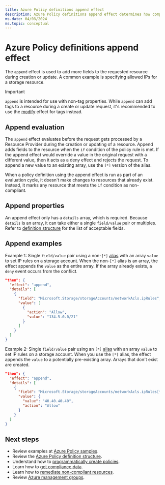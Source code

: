 ```yaml
---
title: Azure Policy definitions append effect
description: Azure Policy definitions append effect determines how compliance is managed and reported.
ms.date: 04/08/2024
ms.topic: conceptual
---
```


# Azure Policy definitions append effect

The `append` effect is used to add more fields to the requested resource during creation or update. A common example is specifying allowed IPs for a storage resource.

> [!IMPORTANT]
> `append` is intended for use with non-tag properties. While `append` can add tags to a resource during a create or update request, it's recommended to use the [modify](./effect-modify.md) effect for tags instead.

## Append evaluation

The `append` effect evaluates before the request gets processed by a Resource Provider during the creation or updating of a resource. Append adds fields to the resource when the `if` condition of the policy rule is met. If the append effect would override a value in the original request with a different value, then it acts as a deny effect and rejects the request. To append a new value to an existing array, use the `[*]` version of the alias.

When a policy definition using the append effect is run as part of an evaluation cycle, it doesn't make changes to resources that already exist. Instead, it marks any resource that meets the `if` condition as non-compliant.

## Append properties

An append effect only has a `details` array, which is required. Because `details` is an array, it can take either a single `field/value` pair or multiples. Refer to [definition structure](./definition-structure-policy-rule.md#fields) for the list of acceptable fields.

## Append examples

Example 1: Single `field/value` pair using a non-`[*]` [alias](./definition-structure-alias.md) with an array `value` to set IP rules on a storage account. When the non-`[*]` alias is an array, the effect appends the `value` as the entire array. If the array already exists, a `deny` event occurs from the conflict.

```json
"then": {
  "effect": "append",
  "details": [
    {
      "field": "Microsoft.Storage/storageAccounts/networkAcls.ipRules",
      "value": [
        {
          "action": "Allow",
          "value": "134.5.0.0/21"
        }
      ]
    }
  ]
}
```

Example 2: Single `field/value` pair using an `[*]` [alias](./definition-structure-alias.md) with an array `value` to set IP rules on a storage account. When you use the `[*]` alias, the effect appends the `value` to a potentially pre-existing array. Arrays that don't exist are created.

```json
"then": {
  "effect": "append",
  "details": [
    {
      "field": "Microsoft.Storage/storageAccounts/networkAcls.ipRules[*]",
      "value": {
        "value": "40.40.40.40",
        "action": "Allow"
      }
    }
  ]
}
```

## Next steps

- Review examples at [Azure Policy samples](../samples/index.md).
- Review the [Azure Policy definition structure](definition-structure-basics.md).
- Understand how to [programmatically create policies](../how-to/programmatically-create.md).
- Learn how to [get compliance data](../how-to/get-compliance-data.md).
- Learn how to [remediate non-compliant resources](../how-to/remediate-resources.md).
- Review [Azure management groups](../../management-groups/overview.md).
